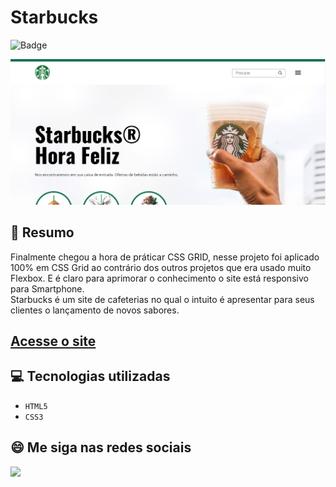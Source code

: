 # Starbucks
![Badge](http://img.shields.io/static/v1?label=STATUS&message=CONCLUIDO&color=GREEN&style=for-the-badge)             

<img src="https://github.com/luizfelipe9627/starbucks/blob/master/images/starbucks.png" alt="Site">

## 📄 Resumo
Finalmente chegou a hora de práticar CSS GRID, nesse projeto foi aplicado 100% em CSS Grid ao contrário dos outros projetos que era usado muito Flexbox. E é claro para aprimorar o conhecimento o site está responsivo para Smartphone.
<br>
Starbucks é um site de cafeterias no qual o intuito é apresentar para seus clientes o lançamento de novos sabores.

## <a href="https://luizfelipe9627.github.io/starbucks">Acesse o site</a>

## 💻 Tecnologias utilizadas

- ``HTML5``
- ``CSS3``

## 😄 Me siga nas redes sociais<br>

<p align="left">
  <a href="https://www.linkedin.com/in/luizfelipe9627/" target="_blank"><img src="https://img.shields.io/badge/-LinkedIn-%230077B5?style=for-the-badge&logo=linkedin&logoColor=white"></a>
</p>
